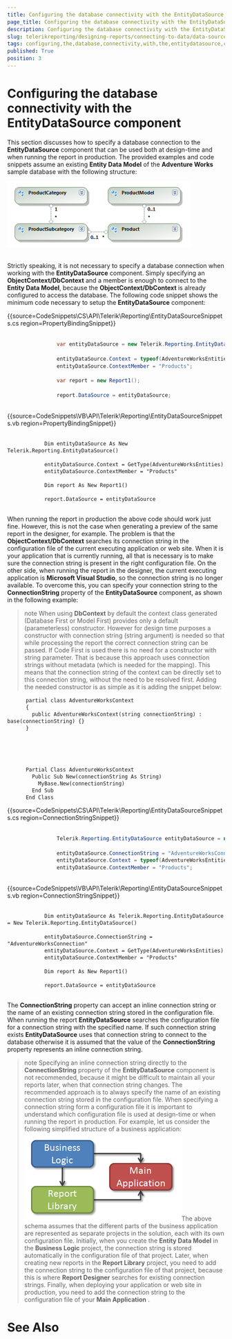 ```yaml
---
title: Configuring the database connectivity with the EntityDataSource component
page_title: Configuring the database connectivity with the EntityDataSource component | for Telerik Reporting Documentation
description: Configuring the database connectivity with the EntityDataSource component
slug: telerikreporting/designing-reports/connecting-to-data/data-source-components/entitydatasource-component/configuring-the-database-connectivity-with-the-entitydatasource-component
tags: configuring,the,database,connectivity,with,the,entitydatasource,component
published: True
position: 3
---
```


# Configuring the database connectivity with the EntityDataSource component



This section discusses how to specify a database connection to the __EntityDataSource__ component 
    	that can be used both at design-time and when running the report in production. The provided examples 
    	and code snippets assume an existing __Entity Data Model__ of the __Adventure Works__ sample database with the 
    	following structure:

  
  ![](images/DataSources/EntityDataSourceAdventureWorksEntityModel.png)

## 

Strictly speaking, it is not necessary to specify a database connection when working with the 
      	__EntityDataSource__ component. Simply specifying an __ObjectContext/DbContext__ and a member is enough to connect to 
      	the __Entity Data Model__, because the __ObjectContext/DbContext__ is already configured to access the database. The 
      	following code snippet shows the minimum code necessary to setup the __EntityDataSource__ component:
      	

{{source=CodeSnippets\CS\API\Telerik\Reporting\EntityDataSourceSnippets.cs region=PropertyBindingSnippet}}
````C#
	
	            var entityDataSource = new Telerik.Reporting.EntityDataSource();
	
	            entityDataSource.Context = typeof(AdventureWorksEntities);
	            entityDataSource.ContextMember = "Products";
	
	            var report = new Report1();
	
	            report.DataSource = entityDataSource;
	
````



{{source=CodeSnippets\VB\API\Telerik\Reporting\EntityDataSourceSnippets.vb region=PropertyBindingSnippet}}
````VB
	
	        Dim entityDataSource As New Telerik.Reporting.EntityDataSource()
	
	        entityDataSource.Context = GetType(AdventureWorksEntities)
	        entityDataSource.ContextMember = "Products"
	
	        Dim report As New Report1()
	
	        report.DataSource = entityDataSource
	
````



When running the report in production the above code should work just fine. However, this is not 
      	the case when generating a preview of the same report in the designer, for example. The problem is that 
      	the __ObjectContext/DbContext__ searches its connection string in the configuration file of the current executing 
      	application or web site. When it is your application that is currently running, all that is necessary 
      	is to make sure the connection string is present in the right configuration file. On the other side, 
      	when running the report in the designer, the current executing application is __Microsoft Visual Studio__, 
      	so the connection string is no longer available. To overcome this, you can specify your connection 
      	string to the __ConnectionString__ property of the __EntityDataSource__ component, as shown in the following 
      	example:
        

>note           When using  __DbContext__  by default the context class generated (Database First or Model First) provides only a default (parameterless) constructor.          However for design time purposes a constructor with connection string (string argument) is needed so that while processing the report the correct          connection string can be passed.          If Code First is used there is no need for a constructor with string parameter.          That is because this approach uses connection strings without metadata (which is  needed for the mapping). This means that the connection string of the context can be directly set to this connection string, without the need to be resolved first.          Adding the needed constructor is as simple as it is adding the snippet below:        


	
          partial class AdventureWorksContext
          {
            public AdventureWorksContext(string connectionString) : base(connectionString) {}
          }
        



	
          Partial Class AdventureWorksContext
            Public Sub New(connectionString As String)
              MyBase.New(connectionString)
            End Sub
          End Class
        



{{source=CodeSnippets\CS\API\Telerik\Reporting\EntityDataSourceSnippets.cs region=ConnectionStringSnippet}}
````C#
	
	            Telerik.Reporting.EntityDataSource entityDataSource = new Telerik.Reporting.EntityDataSource();
	
	            entityDataSource.ConnectionString = "AdventureWorksConnection";
	            entityDataSource.Context = typeof(AdventureWorksEntities);
	            entityDataSource.ContextMember = "Products";
	
````



{{source=CodeSnippets\VB\API\Telerik\Reporting\EntityDataSourceSnippets.vb region=ConnectionStringSnippet}}
````VB
	
	        Dim entityDataSource As Telerik.Reporting.EntityDataSource = New Telerik.Reporting.EntityDataSource()
	
	        entityDataSource.ConnectionString = "AdventureWorksConnection"
	        entityDataSource.Context = GetType(AdventureWorksEntities)
	        entityDataSource.ContextMember = "Products"
	
	        Dim report As New Report1()
	
	        report.DataSource = entityDataSource
	
````



The __ConnectionString__ property can accept an inline connection string or the name of an existing 
      	connection string stored in the configuration file. When running the report __EntityDataSource__ searches 
      	the configuration file for a connection string with the specified name. If such connection string exists
      	__EntityDataSource__ uses that connection string to connect to the database otherwise it is assumed that the
      	value of the __ConnectionString__ property represents an inline connection string.


>note Specifying an inline connection string directly to the  __ConnectionString__  property of the 	 __EntityDataSource__  component is not recommended, because it might be difficult to maintain all your reports 	later, when that connection string changes. The recommended approach is to always specify the name of an 	existing connection string stored in the configuration file. When specifying a connection string form a 	configuration file it is important to understand which configuration file is used at design-time or when 	running the report in production. For example, let us consider the following simplified structure of a 	business application:  
  ![](images/DataSources/BusinessApplicationStructure.png)The above schema assumes that the different parts of the business application are represented as 	separate projects in the solution, each with its own configuration file. Initially, when you create the 	 __Entity Data Model__  in the  __Business Logic__  project, the connection string is stored automatically in the 	configuration file of that project. Later, when creating new reports in the  __Report Library__  project, you need 	to add the connection string to the configuration file of that project, because this is where  __Report Designer__ 	searches for existing connection strings. Finally, when deploying your application or web site in production,	you need to add the connection string to the configuration file of your  __Main Application__ .


# See Also

